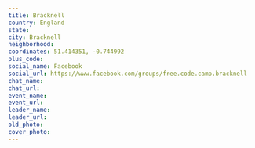 ```yaml
---
title: Bracknell
country: England
state: 
city: Bracknell
neighborhood: 
coordinates: 51.414351, -0.744992
plus_code:
social_name: Facebook
social_url: https://www.facebook.com/groups/free.code.camp.bracknell
chat_name:
chat_url:
event_name:
event_url:
leader_name:
leader_url:
old_photo: 
cover_photo:
---
```

